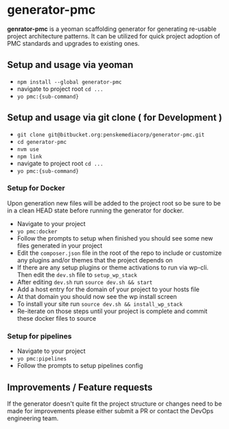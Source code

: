 generator-pmc
======
**genrator-pmc** is a yeoman scaffolding generator for generating re-usable project architecture patterns. It can be utilized for quick project adoption of PMC standards and upgrades to existing ones.

## Setup and usage via yeoman
* `npm install --global generator-pmc`
* navigate to project root `cd ...`
* `yo pmc:{sub-command}`

## Setup and usage via git clone ( for Development )
* `git clone git@bitbucket.org:penskemediacorp/generator-pmc.git`
* `cd generator-pmc`
* `nvm use`
* `npm link`
* navigate to project root `cd ...`
* `yo pmc:{sub-command}`

### Setup for Docker
Upon generation new files will be added to the project root so be sure to be in a clean HEAD state before running the generator for docker.

* Navigate to your project
* `yo pmc:docker`
* Follow the prompts to setup when finished you should see some new files generated in your project
* Edit the `composer.json` file in the root of the repo to include or customize any plugins and/or themes that the project depends on
* If there are any setup plugins or theme activations to run via wp-cli. Then edit the `dev.sh` file to `setup_wp_stack`
* After editing `dev.sh` run `source dev.sh && start`
* Add a host entry for the domain of your project to your hosts file
* At that domain you should now see the wp install screen
* To install your site run `source dev.sh && install_wp_stack`
* Re-iterate on those steps until your project is complete and commit these docker files to source

### Setup for pipelines
* Navigate to your project
* `yo pmc:pipelines`
* Follow the prompts to setup pipelines config

## Improvements / Feature requests
If the generator doesn't quite fit the project structure or changes need to be made for improvements please either submit a PR or contact the DevOps engineering team.

